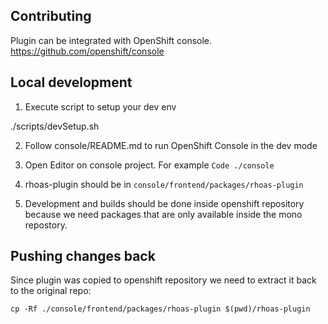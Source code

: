 ## Contributing

Plugin can be integrated with OpenShift console.
https://github.com/openshift/console

## Local development 

1. Execute script to setup your dev env

./scripts/devSetup.sh

2. Follow console/README.md to run OpenShift Console in the dev mode

3. Open Editor on console project.
For example `Code ./console`

4. rhoas-plugin should be in `console/frontend/packages/rhoas-plugin`

5. Development and builds should be done inside openshift repository because 
we need packages that are only available inside the mono repostory.

## Pushing changes back

Since plugin was copied to openshift repository we need to extract it back to the original repo:

```
cp -Rf ./console/frontend/packages/rhoas-plugin $(pwd)/rhoas-plugin 
```